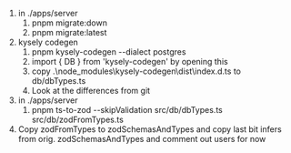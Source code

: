 1. in ./apps/server
   1. pnpm migrate:down
   2. pnpm migrate:latest
2. kysely codegen
   1. pnpm kysely-codegen --dialect postgres
   2. import { DB } from 'kysely-codegen' by opening this
   3. copy .\node_modules\kysely-codegen\dist\index.d.ts to db/dbTypes.ts
   4. Look at the differences from git
3. in ./apps/server
   1. pnpm ts-to-zod --skipValidation src/db/dbTypes.ts src/db/zodFromTypes.ts
4. Copy zodFromTypes to zodSchemasAndTypes and copy last bit infers from orig. zodSchemasAndTypes and comment out users for now